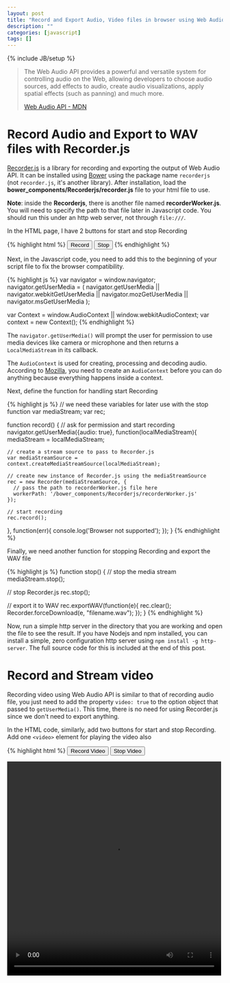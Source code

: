 ```yaml
---
layout: post
title: "Record and Export Audio, Video files in browser using Web Audio API with Recorder.js"
description: ""
categories: [javascript]
tags: []
---
```

{% include JB/setup %}

> The Web Audio API provides a powerful and versatile system for controlling
> audio on the Web, allowing developers to choose audio sources, add effects to
> audio, create audio visualizations, apply spatial effects (such as panning)
> and much more.
> 
> [Web Audio API - MDN](https://developer.mozilla.org/en-US/docs/Web/API/Web_Audio_API)

# Record Audio and Export to WAV files with Recorder.js

[Recorder.js](https://github.com/mattdiamond/Recorderjs) is a library for
recording and exporting the output of Web Audio API. It can be installed using
[Bower](http://bower.io/ ) using the package name `recorderjs` (not
`recorder.js`, it's another library). After installation, load the
**bower_components/Recorderjs/recorder.js** file to your html file to use.

**Note**: inside the **Recorderjs**, there is another file named
**recorderWorker.js**. You will need to specify the path to that file later in
Javascript code. You should run this under an http web server, not through
`file:///`.

In the HTML page, I have 2 buttons for start and stop Recording

{% highlight html %}
<button onclick="record()">Record</button>
<button onclick="stop()">Stop</button>
{% endhighlight %}

Next, in the Javascript code, you need to add this to the beginning of your
script file to fix the browser compatibility.

{% highlight js %}
var navigator = window.navigator;
navigator.getUserMedia = (
  navigator.getUserMedia ||
    navigator.webkitGetUserMedia ||
    navigator.mozGetUserMedia ||
    navigator.msGetUserMedia
);

var Context = window.AudioContext || window.webkitAudioContext;
var context = new Context();
{% endhighlight %}

The `navigator.getUserMedia()` will prompt the user for permission to use media
devices like camera or microphone and then returns a `LocalMediaStream` in its
callback.

The `AudioContext` is used for creating, processing and decoding audio.
According to
[Mozilla](https://developer.mozilla.org/en-US/docs/Web/API/AudioContext), you
need to create an `AudioContext` before you can do anything because everything
happens inside a context.

Next, define the function for handling start Recording

{% highlight js %}
// we need these variables for later use with the stop function
var mediaStream;
var rec;

function record() {
  // ask for permission and start recording
  navigator.getUserMedia({audio: true}, function(localMediaStream){
    mediaStream = localMediaStream;

    // create a stream source to pass to Recorder.js
    var mediaStreamSource = context.createMediaStreamSource(localMediaStream);

    // create new instance of Recorder.js using the mediaStreamSource
    rec = new Recorder(mediaStreamSource, {
      // pass the path to recorderWorker.js file here
      workerPath: '/bower_components/Recorderjs/recorderWorker.js'
    });

    // start recording
    rec.record();
  }, function(err){
    console.log('Browser not supported');
  });
}
{% endhighlight %}

Finally, we need another function for stopping Recording and export the WAV file

{% highlight js %}
function stop() {
  // stop the media stream
  mediaStream.stop();

  // stop Recorder.js
  rec.stop();

  // export it to WAV
  rec.exportWAV(function(e){
    rec.clear();
    Recorder.forceDownload(e, "filename.wav");
  });
}
{% endhighlight %}

Now, run a simple http server in the directory that you are working and open the
file to see the result. If you have Nodejs and npm installed, you can install a
simple, zero configuration http server using `npm install -g http-server`. The
full source code for this is included at the end of this post.

# Record and Stream video

Recording video using Web Audio API is similar to that of recording audio file,
you just need to add the property `video: true` to the option object that passed
to `getUserMedia()`. This time, there is no need for using Recorder.js since we
don't need to export anything.

In the HTML code, similarly, add two buttons for start and stop Recording. Add
one `<video>` element for playing the video also

{% highlight html %}
<button onclick="recordVideo()">Record Video</button>
<button onclick="stopVideo()">Stop Video</button>

<video src="" width="500" height="500">
{% endhighlight %}

The Javascript code is pretty similar to the previous one.

{% highlight js %}
var videoMediaStream;
var video;

function recordVideo() {
  // ask for permission and start recording
  navigator.getUserMedia({video: true, audio: true}, function(localMediaStream){
    // create a media source from the media stream
    videoMediaStream = localMediaStream;
    var mediaStreamSource = context.createMediaStreamSource(localMediaStream);

    // get the video element from the web page
    video = document.querySelector('video');
    // set the URL of the video to the mediaStramSource
    video.src = URL.createObjectURL(localMediaStream);
    // start playing
    video.play();
  }, function(err){
    console.log('Browser not supported');
  });
}

function stopVideo() {
  video.pause();
  videoMediaStream.stop();
}
{% endhighlight %}

**Note**: for the example of recording, please turn off your speaker or plugin
your headphone, otherwise, the sound recorded to the computer will continues to
go out through the speaker and the recording step is repeated again endlessly.
That will cause some extremely terrible sound that you don't want to hear.

# Demo and Source code

- Live demo is embeded directly inside the below iframe

<iframe width="350" height="350" src="/files/2014-08-09-record-and-export-audio-video-files-in-browser-using-web-audio-api/index.html">
</iframe>

- Full source code is available on Github [web-audio-example](https://github.com/tmtxt/web-audio-example).

